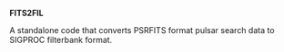 <b>FITS2FIL</b>

A standalone code that converts PSRFITS format pulsar search data to SIGPROC filterbank format.
